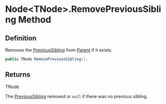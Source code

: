 # Node&lt;TNode&gt;.RemovePreviousSibling Method
## Definition

Removes the [PreviousSibling](MrKWatkins.Ast.Node-1.PreviousSibling.md) from [Parent](MrKWatkins.Ast.Node-1.Parent.md) if it exists.

```c#
public TNode RemovePreviousSibling();
```

## Returns

TNode

The [PreviousSibling](MrKWatkins.Ast.Node-1.PreviousSibling.md) removed or `null` if there was no previous sibling.
